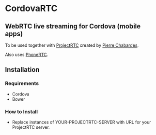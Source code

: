 # CordovaRTC

## WebRTC live streaming for Cordova (mobile apps)

To be used together with [ProjectRTC](https://github.com/pchab/ProjectRTC) created by [Pierre Chabardes](https://github.com/pchab).

Also uses [PhoneRTC](http://phonertc.io).

## Installation

### Requirements

* Cordova
* Bower

### How to Install

* Replace instances of YOUR-PROJECTRTC-SERVER with URL for your ProjectRTC server.
